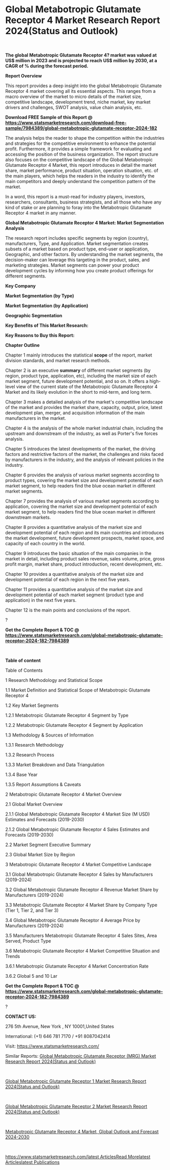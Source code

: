 <h1>Global Metabotropic Glutamate Receptor 4 Market Research Report 2024(Status and Outlook)</h1><br/><p><strong>The global Metabotropic Glutamate Receptor 4? market was valued at US$ million in 2023 and is projected to reach US$ million by 2030, at a <strong>CAGR</strong> of % during the forecast period.</strong></p>
 
 
 
 <p><strong>Report Overview</strong></p>
 
 
 
 <p>This report provides a deep insight into the global Metabotropic Glutamate Receptor 4 market covering all its essential aspects. This ranges from a macro overview of the market to micro details of the market size, competitive landscape, development trend, niche market, key market drivers and challenges, SWOT analysis, value chain analysis, etc.</p>
 
 
 
 <p><strong>Download FREE Sample of this Report @ <a href="https://www.statsmarketresearch.com/download-free-sample/7984389/global-metabotropic-glutamate-receptor-2024-182">https://www.statsmarketresearch.com/download-free-sample/7984389/global-metabotropic-glutamate-receptor-2024-182</a></strong></p>
 
 
 
 <p>The analysis helps the reader to shape the competition within the industries and strategies for the competitive environment to enhance the potential profit. Furthermore, it provides a simple framework for evaluating and accessing the position of the business organization. The report structure also focuses on the competitive landscape of the Global Metabotropic Glutamate Receptor 4 Market, this report introduces in detail the market share, market performance, product situation, operation situation, etc. of the main players, which helps the readers in the industry to identify the main competitors and deeply understand the competition pattern of the market.</p>
 
 
 
 <p>In a word, this report is a must-read for industry players, investors, researchers, consultants, business strategists, and all those who have any kind of stake or are planning to foray into the Metabotropic Glutamate Receptor 4 market in any manner.</p>
 
 
 
 <p><strong>Global Metabotropic Glutamate Receptor 4 Market: Market Segmentation Analysis</strong></p>
 
 
 
 <p>The research report includes specific segments by region (country), manufacturers, Type, and Application. Market segmentation creates subsets of a market based on product type, end-user or application, Geographic, and other factors. By understanding the market segments, the decision-maker can leverage this targeting in the product, sales, and marketing strategies. Market segments can power your product development cycles by informing how you create product offerings for different segments.</p>
 
 
 
 <p><strong>Key Company</strong></p>
 
 
 
 <p><strong>Market Segmentation (by Type)</strong></p>
 
 
 
 <p><strong>Market Segmentation (<strong>by Application</strong>)</strong></p>
 
 
 
 <p><strong>Geographic Segmentation</strong></p>
 
 
 
 <p><strong>Key Benefits of This Market Research:</strong></p>
 
 
 
 <p><strong>Key <strong>Reasons to Buy</strong> this Report:</strong></p>
 
 
 
 <p><strong>Chapter Outline</strong></p>
 
 
 
 <p>Chapter 1 mainly introduces the statistical <strong>scope</strong> of the report, market division standards, and market research methods.</p>
 
 
 
 <p>Chapter 2 is an executive <strong>summary</strong> of different market segments (by region, product type, application, etc), including the market size of each market segment, future development potential, and so on. It offers a high-level view of the current state of the Metabotropic Glutamate Receptor 4 Market and its likely evolution in the short to mid-term, and long term.</p>
 
 
 
 <p>Chapter 3 makes a detailed analysis of the market&#39;s competitive landscape of the market and provides the market share, capacity, output, price, latest development plan, merger, and acquisition information of the main manufacturers in the market.</p>
 
 
 
 <p>Chapter 4 is the analysis of the whole market industrial chain, including the upstream and downstream of the industry, as well as Porter&#39;s five forces analysis.</p>
 
 
 
 <p>Chapter 5 introduces the latest developments of the market, the driving factors and restrictive factors of the market, the challenges and risks faced by manufacturers in the industry, and the analysis of relevant policies in the industry.</p>
 
 
 
 <p>Chapter 6 provides the analysis of various market segments according to product types, covering the market size and development potential of each market segment, to help readers find the blue ocean market in different market segments.</p>
 
 
 
 <p>Chapter 7 provides the analysis of various market segments according to application, covering the market size and development potential of each market segment, to help readers find the blue ocean market in different downstream markets.</p>
 
 
 
 <p>Chapter 8 provides a quantitative analysis of the market size and development potential of each region and its main countries and introduces the market development, future development prospects, market space, and capacity of each country in the world.</p>
 
 
 
 <p>Chapter 9 introduces the basic situation of the main companies in the market in detail, including product sales revenue, sales volume, price, gross profit margin, market share, product introduction, recent development, etc.</p>
 
 
 
 <p>Chapter 10 provides a quantitative analysis of the market size and development potential of each region in the next five years.</p>
 
 
 
 <p>Chapter 11 provides a quantitative analysis of the market size and development potential of each market segment (product type and application) in the next five years.</p>
 
 
 
 <p>Chapter 12 is the main points and conclusions of the report.</p>
 
 
 
 <p>? </p>
 
 
 
 <div><b>Get the Complete Report & TOC @ <a href="https://www.statsmarketresearch.com/global-metabotropic-glutamate-receptor-2024-182-7984389">https://www.statsmarketresearch.com/global-metabotropic-glutamate-receptor-2024-182-7984389</a></b></div>
 
 
 
 <p><br />
 
 <b>Table of content</b></p>
 
 
 
 <p>Table of Contents<br />
 
 1 Research Methodology and Statistical Scope<br />
 
 1.1 Market Definition and Statistical Scope of Metabotropic Glutamate Receptor 4<br />
 
 1.2 Key Market Segments<br />
 
 1.2.1 Metabotropic Glutamate Receptor 4 Segment by Type<br />
 
 1.2.2 Metabotropic Glutamate Receptor 4 Segment by Application<br />
 
 1.3 Methodology & Sources of Information<br />
 
 1.3.1 Research Methodology<br />
 
 1.3.2 Research Process<br />
 
 1.3.3 Market Breakdown and Data Triangulation<br />
 
 1.3.4 Base Year<br />
 
 1.3.5 Report Assumptions & Caveats<br />
 
 2 Metabotropic Glutamate Receptor 4 Market Overview<br />
 
 2.1 Global Market Overview<br />
 
 2.1.1 Global Metabotropic Glutamate Receptor 4 Market Size (M USD) Estimates and Forecasts (2019-2030)<br />
 
 2.1.2 Global Metabotropic Glutamate Receptor 4 Sales Estimates and Forecasts (2019-2030)<br />
 
 2.2 Market Segment Executive Summary<br />
 
 2.3 Global Market Size by Region<br />
 
 3 Metabotropic Glutamate Receptor 4 Market Competitive Landscape<br />
 
 3.1 Global Metabotropic Glutamate Receptor 4 Sales by Manufacturers (2019-2024)<br />
 
 3.2 Global Metabotropic Glutamate Receptor 4 Revenue Market Share by Manufacturers (2019-2024)<br />
 
 3.3 Metabotropic Glutamate Receptor 4 Market Share by Company Type (Tier 1, Tier 2, and Tier 3)<br />
 
 3.4 Global Metabotropic Glutamate Receptor 4 Average Price by Manufacturers (2019-2024)<br />
 
 3.5 Manufacturers Metabotropic Glutamate Receptor 4 Sales Sites, Area Served, Product Type<br />
 
 3.6 Metabotropic Glutamate Receptor 4 Market Competitive Situation and Trends<br />
 
 3.6.1 Metabotropic Glutamate Receptor 4 Market Concentration Rate<br />
 
 3.6.2 Global 5 and 10 Lar</p>
 
 
 
 <div><b>Get the Complete Report & TOC @ <a href="https://www.statsmarketresearch.com/global-metabotropic-glutamate-receptor-2024-182-7984389">https://www.statsmarketresearch.com/global-metabotropic-glutamate-receptor-2024-182-7984389</a></b></div>
 
 
 
 <p>? </p>
 
 
 
 <p><b>CONTACT US:</b><br />
 
 276 5th Avenue, New York , NY 10001,United States<br />
 
 International: (+1) 646 781 7170 / +91 8087042414<br />
 
 Visit: <a href="https://www.statsmarketresearch.com/">https://www.statsmarketresearch.com/</a><br />
 
 Similar Reports: <a href="https://www.statsmarketresearch.com/global-metabotropic-glutamate-receptor-2024-182-7984389">Global Metabotropic Glutamate Receptor (MRG) Market Research Report 2024(Status and Outlook)</a><br />
 
 <br />
 
 <a href="https://www.statsmarketresearch.com/global-metabotropic-glutamate-receptor-2024-182-7984389">Global Metabotropic Glutamate Receptor 1 Market Research Report 2024(Status and Outlook)</a><br />
 
 <br />
 
 <a href="https://www.statsmarketresearch.com/global-metabotropic-glutamate-receptor-2024-182-7984389">Global Metabotropic Glutamate Receptor 2 Market Research Report 2024(Status and Outlook)</a><br />
 
 <br />
 
 <a href="https://www.statsmarketresearch.com/global-metabotropic-glutamate-receptor-2024-182-7984389">Metabotropic Glutamate Receptor 4 Market, Global Outlook and Forecast 2024-2030</a><br />
 
 <br />
 
 <a href="https://gyeongbokgung.com">https://www.statsmarketresearch.com/</a><a href="https://hallyeomaritime.com">latest Articles</a><a href="https://jingwansa.com">Read More</a><a href="https://nguoiviet.jp/">latest Articles</a><a href="https://www.intelmarketresearch.com/">latest Publications</a></p>